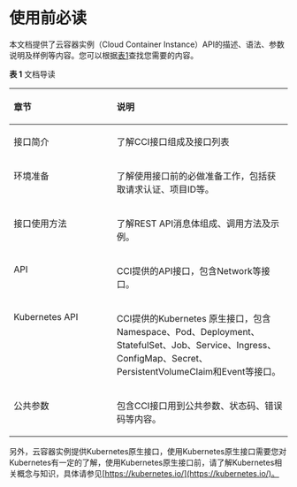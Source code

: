 # 使用前必读<a name="cci_02_0001"></a>

本文档提供了云容器实例（Cloud Container Instance）API的描述、语法、参数说明及样例等内容。您可以根据[表1](#table1533164918341)查找您需要的内容。

**表 1**  文档导读

<a name="table1533164918341"></a>
<table><thead align="left"><tr id="row1953394920342"><th class="cellrowborder" valign="top" width="37%" id="mcps1.2.3.1.1"><p id="p115337498343"><a name="p115337498343"></a><a name="p115337498343"></a>章节</p>
</th>
<th class="cellrowborder" valign="top" width="63%" id="mcps1.2.3.1.2"><p id="p8533104933416"><a name="p8533104933416"></a><a name="p8533104933416"></a>说明</p>
</th>
</tr>
</thead>
<tbody><tr id="row4533104963414"><td class="cellrowborder" valign="top" width="37%" headers="mcps1.2.3.1.1 "><p id="p85331149173411"><a name="p85331149173411"></a><a name="p85331149173411"></a>接口简介</p>
</td>
<td class="cellrowborder" valign="top" width="63%" headers="mcps1.2.3.1.2 "><p id="p1972231013367"><a name="p1972231013367"></a><a name="p1972231013367"></a>了解CCI接口组成及接口列表</p>
</td>
</tr>
<tr id="row1853311491342"><td class="cellrowborder" valign="top" width="37%" headers="mcps1.2.3.1.1 "><p id="p155330492344"><a name="p155330492344"></a><a name="p155330492344"></a>环境准备</p>
</td>
<td class="cellrowborder" valign="top" width="63%" headers="mcps1.2.3.1.2 "><p id="p95331549143415"><a name="p95331549143415"></a><a name="p95331549143415"></a>了解使用接口前的必做准备工作，包括获取请求认证、项目ID等。</p>
</td>
</tr>
<tr id="row1363352515366"><td class="cellrowborder" valign="top" width="37%" headers="mcps1.2.3.1.1 "><p id="p19633525203617"><a name="p19633525203617"></a><a name="p19633525203617"></a>接口使用方法</p>
</td>
<td class="cellrowborder" valign="top" width="63%" headers="mcps1.2.3.1.2 "><p id="p6633132513366"><a name="p6633132513366"></a><a name="p6633132513366"></a>了解REST API消息体组成、调用方法及示例。</p>
</td>
</tr>
<tr id="row153314492348"><td class="cellrowborder" valign="top" width="37%" headers="mcps1.2.3.1.1 "><p id="p16533124919342"><a name="p16533124919342"></a><a name="p16533124919342"></a>API</p>
</td>
<td class="cellrowborder" valign="top" width="63%" headers="mcps1.2.3.1.2 "><p id="p15331249103413"><a name="p15331249103413"></a><a name="p15331249103413"></a>CCI提供的API接口，包含Network等接口。</p>
</td>
</tr>
<tr id="row12864192583510"><td class="cellrowborder" valign="top" width="37%" headers="mcps1.2.3.1.1 "><p id="p10864142523511"><a name="p10864142523511"></a><a name="p10864142523511"></a>Kubernetes API</p>
</td>
<td class="cellrowborder" valign="top" width="63%" headers="mcps1.2.3.1.2 "><p id="p194197471427"><a name="p194197471427"></a><a name="p194197471427"></a>CCI提供的Kubernetes 原生接口，包含Namespace、Pod、Deployment、StatefulSet、Job、Service、Ingress、ConfigMap、Secret、PersistentVolumeClaim和Event等接口。</p>
</td>
</tr>
<tr id="row205114316353"><td class="cellrowborder" valign="top" width="37%" headers="mcps1.2.3.1.1 "><p id="p1051154314359"><a name="p1051154314359"></a><a name="p1051154314359"></a>公共参数</p>
</td>
<td class="cellrowborder" valign="top" width="63%" headers="mcps1.2.3.1.2 "><p id="p14511543193510"><a name="p14511543193510"></a><a name="p14511543193510"></a>包含CCI接口用到公共参数、状态码、错误码等内容。</p>
</td>
</tr>
</tbody>
</table>

另外，云容器实例提供Kubernetes原生接口，使用Kubernetes原生接口需要您对Kubernetes有一定的了解，使用Kubernetes原生接口前，请了解Kubernetes相关概念与知识，具体请参见[https://kubernetes.io/](https://kubernetes.io/)。

